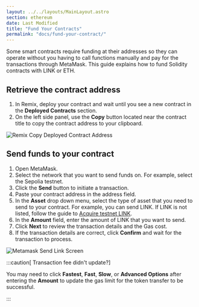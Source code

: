 ```yaml
---
layout: ../../layouts/MainLayout.astro
section: ethereum
date: Last Modified
title: "Fund Your Contracts"
permalink: "docs/fund-your-contract/"
---
```


Some smart contracts require funding at their addresses so they can operate without you having to call functions manually and pay for the transactions through MetaMask. This guide explains how to fund Solidity contracts with LINK or ETH.

## Retrieve the contract address

1. In Remix, deploy your contract and wait until you see a new contract in the **Deployed Contracts** section.
1. On the left side panel, use the **Copy** button located near the contract title to copy the contract address to your clipboard.

![Remix Copy Deployed Contract Address](/files/25d2c8e-Screen_Shot_2020-09-08_at_7.15.50_AM.png)

## Send funds to your contract

1. Open MetaMask.
1. Select the network that you want to send funds on. For example, select the Sepolia testnet.
1. Click the **Send** button to initiate a transaction.
1. Paste your contract address in the address field.
1. In the **Asset** drop down menu, select the type of asset that you need to send to your contract. For example, you can send LINK. If LINK is not listed, follow the guide to [Acquire testnet LINK](/resources/acquire-link/).
1. In the **Amount** field, enter the amount of LINK that you want to send.
1. Click **Next** to review the transaction details and the Gas cost.
1. If the transaction details are correct, click **Confirm** and wait for the transaction to process.

![Metamask Send Link Screen](/files/867073d-metamask.png)

:::caution[ Transaction fee didn't update?]

You may need to click **Fastest**, **Fast**, **Slow**, or **Advanced Options** after entering the **Amount** to update the gas limit for the token transfer to be successful.

:::
